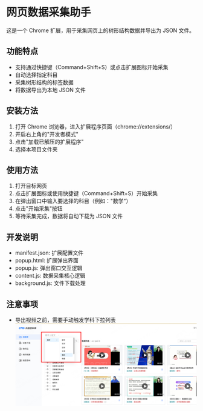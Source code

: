 # 网页数据采集助手

这是一个 Chrome 扩展，用于采集网页上的树形结构数据并导出为 JSON 文件。

## 功能特点

- 支持通过快捷键（Command+Shift+S）或点击扩展图标开始采集
- 自动选择指定科目
- 采集树形结构的标签数据
- 将数据导出为本地 JSON 文件

## 安装方法

1. 打开 Chrome 浏览器，进入扩展程序页面（chrome://extensions/）
2. 开启右上角的"开发者模式"
3. 点击"加载已解压的扩展程序"
4. 选择本项目文件夹

## 使用方法

1. 打开目标网页
2. 点击扩展图标或使用快捷键（Command+Shift+S）开始采集
3. 在弹出窗口中输入要选择的科目（例如："数学"）
4. 点击"开始采集"按钮
5. 等待采集完成，数据将自动下载为 JSON 文件

## 开发说明

- manifest.json: 扩展配置文件
- popup.html: 扩展弹出界面
- popup.js: 弹出窗口交互逻辑
- content.js: 数据采集核心逻辑
- background.js: 文件下载处理

## 注意事项

- 导出视频之前，需要手动触发学科下拉列表 ![学科选择](./docs/doc-1.jpeg)
